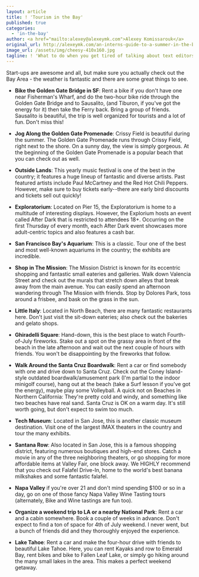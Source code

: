 ```yaml
---
layout: article
title: ! 'Tourism in the Bay'
published: true
categories:
  - 'in-the-bay'
author: <a href="mailto:alexey@alexeymk.com">Alexey Komissarouk</a>
original_url: http://alexeymk.com/an-interns-guide-to-a-summer-in-the-bay-area/
image_url: /assets/img/cheesy-410x160.jpg
tagline: ! 'What to do when you get tired of talking about text editors'
---
```


Start-ups are awesome and all, but make sure you actually check out the Bay Area - the weather is fantastic and there are some great things to see.

- **Bike the Golden Gate Bridge in SF**: Rent a bike if you don't have one near Fisherman's Wharf, and do the two-hour bike ride through the Golden Gate Bridge and to Sausalito, (and Tiburon, if you've got the energy for it) then take the Ferry back.  Bring a group of friends. Sausalito is beautiful, the trip is well organized for tourists and a lot of fun. Don't miss this!

- **Jog Along the Golden Gate Promenade**: Crissy Field is beautiful during the summer. The Golden Gate Promenade runs through Crissy Field, right next to the shore. On a sunny day, the view is simply gorgeous. At the beginning of the Golden Gate Promenade is a popular beach that you can check out as well.

- **Outside Lands**: This yearly music festival is one of the best in the country; it features a huge lineup of fantastic and diverse artists. Past featured artists include Paul McCartney and the Red Hot Chili Peppers. However, make sure to buy tickets early--there are early bird discounts and tickets sell out quickly! 

- **Exploratorium**: Located on Pier 15, the Exploratorium is home to a multitude of interesting displays. However, the Explorium hosts an event called After Dark that is restricted to attendees 18+. Occurring on the first Thursday of every month, each After Dark event showcases more adult-centric topics and also features a cash bar.

- **San Francisco Bay's Aquarium**: This is a classic. Tour one of the best and most well-known aquariums in the country; the exhibits are incredible.

- **Shop in The Mission**: The Mission District is known for its eccentric shopping and fantastic small eateries and galleries. Walk down Valencia Street and check out the murals that stretch down alleys that break away from the main avenue. You can easily spend an afternoon wandering through The Mission with friends. Stop by Dolores Park, toss around a frisbee, and bask on the grass in the sun.

- **Little Italy**: Located in North Beach, there are many fantastic restaurants here. Don't just visit the sit-down eateries; also check out the bakeries and gelato shops.

- **Ghiradelli Square**: Hand-down, this is the best place to watch Fourth-of-July fireworks. Stake out a spot on the grassy area in front of the beach in the late afternoon and wait out the next couple of hours with friends. You won't be disappointing by the fireworks that follow.

- **Walk Around the Santa Cruz Boardwalk**: Rent a car or find somebody with one and drive down to Santa Cruz.  Check out the Coney Island-style outdated boardwalk/amusement park (I'm partial to the indoor minigolf course), hang out at the beach (take a Surf lesson if you've got the energy), maybe play some Volleyball. A quick not on Beaches in Northern California: They're pretty cold and windy, and something like two beaches have real sand. Santa Cruz is OK on a warm day.  It's still worth going, but don't expect to swim too much.

- **Tech Museum**: Located in San Jose, this is another classic museum destination. Visit one of the largest IMAX theaters in the country and tour the many exhibits.

- **Santana Row**: Also located in San Jose, this is a famous shopping district, featuring numerous boutiques and high-end stores. Catch a movie in any of the three neighboring theaters, or go shopping for more affordable items at Valley Fair, one block away. We HIGHLY recommend that you check out Falafel Drive-In, home to the world's best banana milkshakes and some fantastic falafel.

- **Napa Valley** if you're over 21 and don't mind spending $100 or so in a day, go on one of those fancy Napa Valley Wine Tasting tours (alternately, Bike and Wine tastings are fun too).

- **Organize a weekend trip to LA or a nearby National Park**: Rent a car and a cabin somewhere. Book a couple of weeks in advance. Don't expect to find a ton of space for 4th of July weekend. I never went, but a bunch of friends did and they thoroughly enjoyed the experience.

- **Lake Tahoe**: Rent a car and make the four-hour drive with friends to beautiful Lake Tahoe. Here, you can rent Kayaks and row to Emerald Bay, rent bikes and bike to Fallen Leaf Lake, or simply go hiking around the many small lakes in the area. This makes a perfect weekend getaway.

